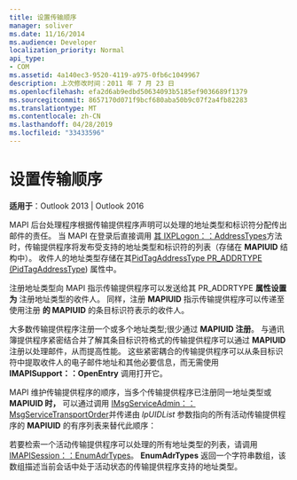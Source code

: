 ```yaml
---
title: 设置传输顺序
manager: soliver
ms.date: 11/16/2014
ms.audience: Developer
localization_priority: Normal
api_type:
- COM
ms.assetid: 4a140ec3-9520-4119-a975-0fb6c1049967
description: 上次修改时间：2011 年 7 月 23 日
ms.openlocfilehash: efa2d6ab9edbd50634093b5185ef9036689f1379
ms.sourcegitcommit: 8657170d071f9bcf680aba50b9c07f2a4fb82283
ms.translationtype: MT
ms.contentlocale: zh-CN
ms.lasthandoff: 04/28/2019
ms.locfileid: "33433596"
---
```

# <a name="setting-transport-order"></a>设置传输顺序

  
  
**适用于**：Outlook 2013 | Outlook 2016 
  
MAPI 后台处理程序根据传输提供程序声明可以处理的地址类型和标识符分配传出邮件的责任。 当 MAPI 在登录后直接调用 [其 IXPLogon：：AddressTypes](ixplogon-addresstypes.md)方法时，传输提供程序将发布受支持的地址类型和标识符的列表（存储在 **MAPIUID** 结构中）。 收件人的地址类型存储在其[PidTagAddressType PR_ADDRTYPE (PidTagAddressType](pidtagaddresstype-canonical-property.md)) 属性中。 
  
注册地址类型向 MAPI 指示传输提供程序可以发送给其 PR_ADDRTYPE **属性设置为** 注册地址类型的收件人。 同样，注册 **MAPIUID** 指示传输提供程序可以传递至使用注册 **的 MAPIUID** 的条目标识符表示的收件人。
  
大多数传输提供程序注册一个或多个地址类型;很少通过 **MAPIUID 注册**。 与通讯簿提供程序紧密结合并了解其条目标识符格式的传输提供程序可以通过 **MAPIUID** 注册以处理邮件，从而提高性能。 这些紧密耦合的传输提供程序可以从条目标识符中提取收件人的电子邮件地址和其他必要信息，而无需使用 **IMAPISupport：：OpenEntry** 调用打开它。 
  
MAPI 维护传输提供程序的顺序，当多个传输提供程序已注册同一地址类型或 **MAPIUID 时，** 可以通过调用 [IMsgServiceAdmin：：MsgServiceTransportOrder](imsgserviceadmin-msgservicetransportorder.md)并传递由 _lpUIDList_ 参数指向的所有活动传输提供程序的 **MAPIUID** 的有序列表来替代此顺序： 
  
若要检索一个活动传输提供程序可以处理的所有地址类型的列表，请调用 [IMAPISession：：EnumAdrTypes](imapisession-enumadrtypes.md)。 **EnumAdrTypes** 返回一个字符串数组，该数组描述当前会话中处于活动状态的传输提供程序支持的地址类型。 
  

